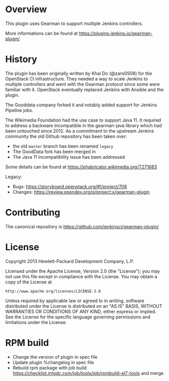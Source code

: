 Overview
========
This plugin uses Gearman to support multiple Jenkins controllers.

More informations can be found at https://plugins.jenkins.io/gearman-plugin/

History
=======

The plugin has been originally written by Khai Do (@zaro0508) for the OpenStack
CI infrastructure. They needed a way to scale Jenkins to multiple controllers
and went with the Gearman protocol since some were familiar with it. OpenStack
eventually replaced Jenkins with Ansible and the plugin.

The Gooddata company forked it and notably added support for Jenkins Pipeline
jobs.

The Wikimedia Foundation had the use case to support Java 11. It required to
address a backware incompatible in the gearman-java library which had been
untouched since 2012.  As a commitment to the upstream Jenkins community the
old Github repository has been taken over:
* the old `master` branch has been renamed `legacy`
* The GoodData fork has been merged in
* The Java 11 incompatibility issue has been addressed

Some details can be found at https://phabricator.wikimedia.org/T271683

Legacy:
* Bugs: https://storyboard.openstack.org/#!/project/706
* Changes: https://review.opendev.org/q/project:x/gearman-plugin

Contributing
============

The canonical repository is https://github.com/jenkinsci/gearman-plugin/

License
=======

Copyright 2013 Hewlett-Packard Development Company, L.P.

Licensed under the Apache License, Version 2.0 (the "License");
you may not use this file except in compliance with the License.
You may obtain a copy of the License at

    http://www.apache.org/licenses/LICENSE-2.0

Unless required by applicable law or agreed to in writing, software
distributed under the License is distributed on an "AS IS" BASIS,
WITHOUT WARRANTIES OR CONDITIONS OF ANY KIND, either express or implied.
See the License for the specific language governing permissions and
limitations under the License.

RPM build
=========
* Change the version of plugin in spec file
* Update plugin %changelog in spec file
* Rebuild rpm package with job build https://checklist.intgdc.com/job/tools/job/rpmbuild-el7-tools and merge
